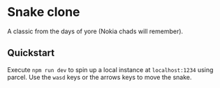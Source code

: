 # Snake clone

A classic from the days of yore (Nokia chads will remember).

## Quickstart

Execute `npm run dev` to spin up a local instance at `localhost:1234` using parcel.
Use the `wasd` keys or the arrows keys to move the snake.